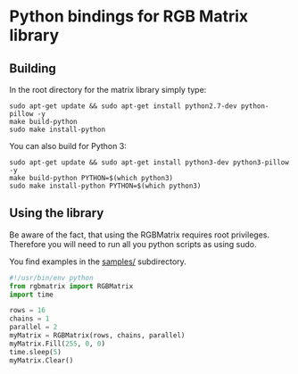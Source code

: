 Python bindings for RGB Matrix library
======================================

Building
--------

In the root directory for the matrix library simply type:

```shell
sudo apt-get update && sudo apt-get install python2.7-dev python-pillow -y
make build-python
sudo make install-python
```

You can also build for Python 3:

```shell
sudo apt-get update && sudo apt-get install python3-dev python3-pillow -y
make build-python PYTHON=$(which python3)
sudo make install-python PYTHON=$(which python3)
```

Using the library
-----------------

Be aware of the fact, that using the RGBMatrix requires root privileges.
Therefore you will need to run all you python scripts as using sudo.

You find examples in the [samples/](./samples) subdirectory.

```python
#!/usr/bin/env python
from rgbmatrix import RGBMatrix
import time

rows = 16
chains = 1
parallel = 2
myMatrix = RGBMatrix(rows, chains, parallel)
myMatrix.Fill(255, 0, 0)
time.sleep(5)
myMatrix.Clear()
```
